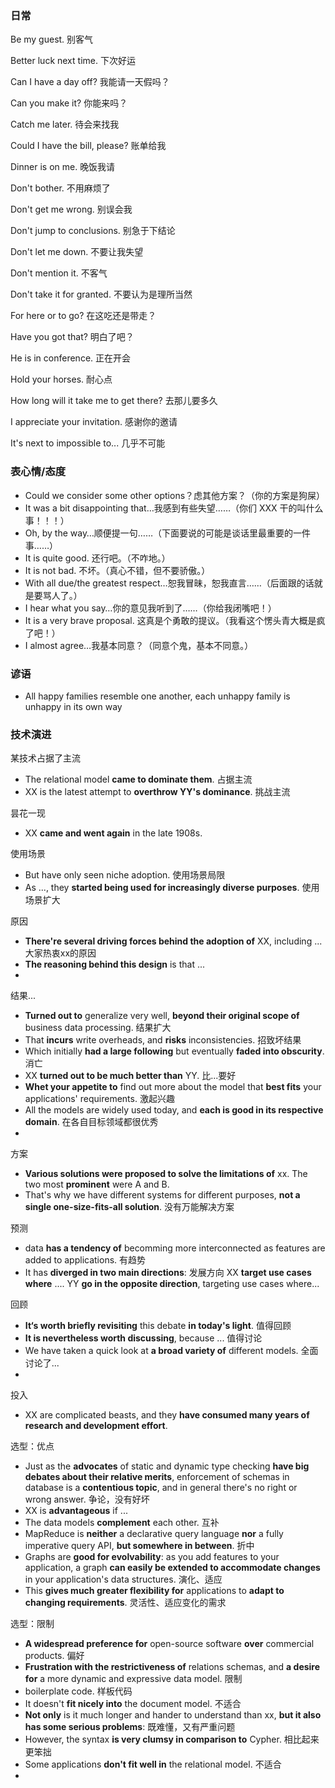 ### 日常

Be my guest. 别客气

Better luck next time. 下次好运



Can I have a day off? 我能请一天假吗？

Can you make it? 你能来吗？

Catch me later. 待会来找我

Could I have the bill, please? 账单给我



Dinner is on me. 晚饭我请

Don't bother. 不用麻烦了

Don't get me wrong. 别误会我

Don't jump to conclusions. 别急于下结论

Don't let me down. 不要让我失望

Don't mention it. 不客气

Don't take it for granted. 不要认为是理所当然



For here or to go? 在这吃还是带走？



Have you got that? 明白了吧？

He is in conference. 正在开会

Hold your horses. 耐心点

How long will it take me to get there? 去那儿要多久



I appreciate your invitation. 感谢你的邀请

It's next to impossible to... 几乎不可能



### 表心情/态度

- Could we consider some other options？虑其他方案？（你的方案是狗屎）
- It was a bit disappointing that…我感到有些失望……（你们 XXX 干的叫什么事！！！）
- Oh, by the way…顺便提一句……（下面要说的可能是谈话里最重要的一件事……）
- It is quite good. 还行吧。（不咋地。）
- It is not bad. 不坏。（真心不错，但不要骄傲。）
- With all due/the greatest respect…恕我冒昧，恕我直言……（后面跟的话就是要骂人了。）
- I hear what you say…你的意见我听到了……（你给我闭嘴吧！）
- It is a very brave proposal. 这真是个勇敢的提议。（我看这个愣头青大概是疯了吧！）
- I almost agree…我基本同意？（同意个鬼，基本不同意。）



### 谚语

- All happy families resemble one another, each unhappy family is unhappy in its own way



### 技术演进

某技术占据了主流

- The relational model **came to dominate them**. 占据主流
- XX is the latest attempt to **overthrow YY's dominance**. 挑战主流



昙花一现

- XX **came and went again** in the late 1908s.



使用场景

- But have only seen niche adoption. 使用场景局限
- As ..., they **started being used for increasingly diverse purposes**.  使用场景扩大



原因

- **There're several driving forces behind the adoption of** XX, including ...  大家热衷xx的原因
- **The reasoning behind this design** is that ... 
- 



结果...

- **Turned out to** generalize very well, **beyond their original scope of** business data processing. 结果扩大
- That **incurs** write overheads, and **risks** inconsistencies. 招致坏结果
- Which initially **had a large following** but eventually **faded into obscurity**. 消亡
- XX **turned out to be much better than** YY. 比...要好
- **Whet your appetite to** find out more about the model that **best fits** your applications' requirements. 激起兴趣
- All the models are widely used today, and **each is good in its respective domain**. 在各自目标领域都很优秀
- 



方案

- **Various solutions were proposed to solve the limitations of** xx. The two most **prominent** were A and B. 
- That's why we have different systems for different purposes, **not a single one-size-fits-all solution**. 没有万能解决方案





预测

- data **has a tendency of** becomming more interconnected as features are added to applications. 有趋势
- It has **diverged in two main directions**: 发展方向
  XX **target use cases where** ....
  YY **go in the opposite direction**, targeting use cases where... 



回顾

- **It‘s worth briefly revisiting** this debate **in today's light**. 值得回顾 
- **It is nevertheless worth discussing**, because ... 值得讨论
- We have taken a quick look at **a broad variety of** different models. 全面讨论了...
- 



投入

- XX are complicated beasts, and they **have consumed many years of research and development effort**.



选型：优点

- Just as the **advocates** of static and dynamic type checking **have big debates about their relative merits**, enforcement of schemas in database is a **contentious topic**, and in general there's no right or wrong answer. 争论，没有好坏
- XX is **advantageous** if ... 
- The data models **complement** each other. 互补
- MapReduce is **neither** a declarative query language **nor** a fully imperative query API, **but somewhere in between**. 折中
- Graphs are **good for evolvability**: as you add features to your application, a graph **can easily be extended to accommodate changes** in your application's data structures. 演化、适应
- This **gives much greater flexibility for** applications to **adapt to changing requirements**. 灵活性、适应变化的需求



选型：限制

- **A widespread preference for** open-source software **over** commercial products. 偏好
- **Frustration with the restrictiveness of** relations schemas, and **a desire for** a more dynamic and expressive data model. 限制
- boilerplate code. 样板代码
- It doesn't **fit nicely into** the document model. 不适合
- **Not only** is it much longer and hander to understand than xx, **but it also has some serious problems**: 既难懂，又有严重问题
- However, the syntax **is very clumsy in comparison to** Cypher. 相比起来更笨拙
- Some applications **don't fit well in** the relational model. 不适合
- 

